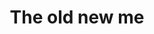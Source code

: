 ---
pid: MP168
title: The old new me
location_transcription: 
zipcode: 
outside_phl: 
neighborhood: 
age: 
age_range: 
instagram: 
image_file_name: MP_168.jpg
proposal_transcription: To recovering addicts that are winning
topic: Figure,Uplifting
topic_summary: 0, 0
type: Sculpture Statue
keywords_other: 
credit: 
image_labels: 
twitter: 
facebook: 
permalink: "/monuments/mp168/"
layout: item-page
---